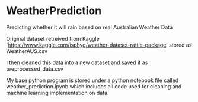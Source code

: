 # WeatherPrediction
Predicting whether it will rain based on real Australian Weather Data

Original dataset retreived from Kaggle 'https://www.kaggle.com/jsphyg/weather-dataset-rattle-package' stored as WeatherAUS.csv

I then cleaned this data into a new dataset and saved it as preprocessed_data.csv

My base python program is stored under a python notebook file called weather_prediction.ipynb which includes all code used for cleaning
and machine learning implementation on data.

